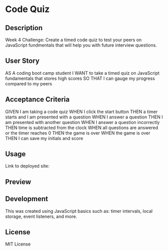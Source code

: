 # Code Quiz

## Description
Week 4 Challenge: Create a timed code quiz to test your peers on JavaScript fundmentals that will help you with future interview questions.

## User Story 
AS A coding boot camp student
I WANT to take a timed quiz on JavaScript fundamentals that stores high scores
SO THAT I can gauge my progress compared to my peers

## Acceptance Criteria 
GIVEN I am taking a code quiz
WHEN I click the start button
THEN a timer starts and I am presented with a question
WHEN I answer a question
THEN I am presented with another question
WHEN I answer a question incorrectly
THEN time is subtracted from the clock
WHEN all questions are answered or the timer reaches 0
THEN the game is over
WHEN the game is over
THEN I can save my initials and score

## Usage
Link to deployed site:

## Preview


## Development 
This was created using JavaScript basics such as: timer intervals, local storage, event listeners, and more.

## License
MIT License